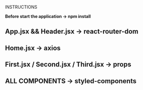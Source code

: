 INSTRUCTIONS

**Before start the application -> npm install**

## App.jsx && Header.jsx -> react-router-dom

## Home.jsx -> axios

## First.jsx / Second.jsx / Third.jsx -> props

## ALL COMPONENTS -> styled-components
